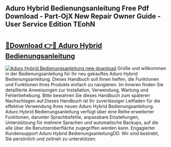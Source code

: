## Aduro Hybrid Bedienungsanleitung Free Pdf Download - Part-OjX New Repair Owner Guide - User Service Edition TEohN

# <h2><a href="http://df2cc7.blite.top/?on=Aduro+Hybrid+Bedienungsanleitung">🔗Download 👉🔴 Aduro Hybrid Bedienungsanleitung</a></h2>

[![Aduro Hybrid Bedienungsanleitung new download](https://i.imgur.com/lujVjoI.png)](http://df2cc7.blite.top/?on=Aduro+Hybrid+Bedienungsanleitung)
Grüße und willkommen in der Bedienungsanleitung für Ihr neu gekauftes Aduro Hybrid Bedienungsanleitung. Dieses Handbuch soll Ihnen helfen, die Funktionen und Funktionen Ihres Produkts einfach zu navigieren. Im Inneren finden Sie detaillierte Anweisungen zur Installation, Verwendung, Wartung und Fehlerbehebung. Bitte bewahren Sie dieses Handbuch zum späteren Nachschlagen auf.Dieses Handbuch ist Ihr zuverlässiger Leitfaden für die effektive Verwendung Ihres neuen Aduro Hybrid Bedienungsanleitung. Aduro Hybrid Bedienungsanleitung verfügt über eine Reihe erweiterter Funktionen, darunter Sprachbefehle, anpassbare Einstellungen, Unterstützung für mehrere Sprachen und automatische Backups, auf die alle über die Benutzeroberfläche zugegriffen werden kann. Engagierter Kundensupport Aduro Hybrid BedienungsanleitungDD. Wir sind bestrebt, Sie persönlich und zeitnah zu unterstützen.
